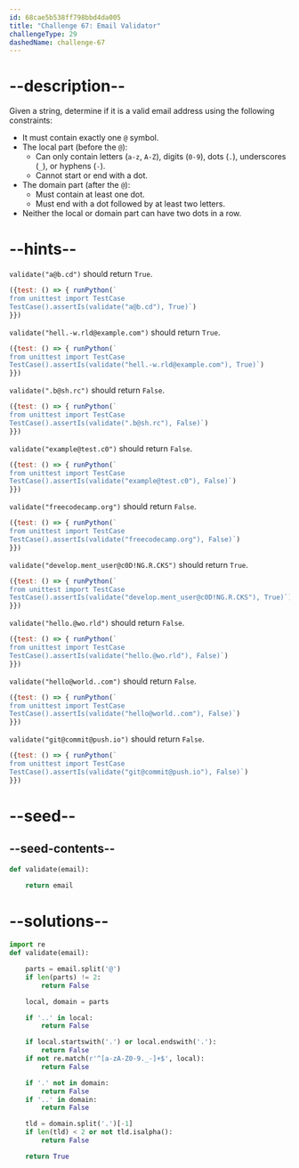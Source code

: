 ```yaml
---
id: 68cae5b538ff798bbd4da005
title: "Challenge 67: Email Validator"
challengeType: 29
dashedName: challenge-67
---
```


# --description--

Given a string, determine if it is a valid email address using the following constraints:

- It must contain exactly one `@` symbol.
- The local part (before the `@`):
  - Can only contain letters (`a-z`, `A-Z`), digits (`0-9`), dots (`.`), underscores (`_`), or hyphens (`-`).
  - Cannot start or end with a dot.
- The domain part (after the `@`):
  - Must contain at least one dot.
  - Must end with a dot followed by at least two letters.
- Neither the local or domain part can have two dots in a row.

# --hints--

`validate("a@b.cd")` should return `True`.

```js
({test: () => { runPython(`
from unittest import TestCase
TestCase().assertIs(validate("a@b.cd"), True)`)
}})
```

`validate("hell.-w.rld@example.com")` should return `True`.

```js
({test: () => { runPython(`
from unittest import TestCase
TestCase().assertIs(validate("hell.-w.rld@example.com"), True)`)
}})
```

`validate(".b@sh.rc")` should return `False`.

```js
({test: () => { runPython(`
from unittest import TestCase
TestCase().assertIs(validate(".b@sh.rc"), False)`)
}})
```

`validate("example@test.c0")` should return `False`.

```js
({test: () => { runPython(`
from unittest import TestCase
TestCase().assertIs(validate("example@test.c0"), False)`)
}})
```

`validate("freecodecamp.org")` should return `False`.

```js
({test: () => { runPython(`
from unittest import TestCase
TestCase().assertIs(validate("freecodecamp.org"), False)`)
}})
```

`validate("develop.ment_user@c0D!NG.R.CKS")` should return `True`.

```js
({test: () => { runPython(`
from unittest import TestCase
TestCase().assertIs(validate("develop.ment_user@c0D!NG.R.CKS"), True)`)
}})
```

`validate("hello.@wo.rld")` should return `False`.

```js
({test: () => { runPython(`
from unittest import TestCase
TestCase().assertIs(validate("hello.@wo.rld"), False)`)
}})
```

`validate("hello@world..com")` should return `False`.

```js
({test: () => { runPython(`
from unittest import TestCase
TestCase().assertIs(validate("hello@world..com"), False)`)
}})
```

`validate("git@commit@push.io")` should return `False`.

```js
({test: () => { runPython(`
from unittest import TestCase
TestCase().assertIs(validate("git@commit@push.io"), False)`)
}})
```

# --seed--

## --seed-contents--

```py
def validate(email):

    return email
```

# --solutions--

```py
import re
def validate(email):

    parts = email.split('@')
    if len(parts) != 2:
        return False

    local, domain = parts

    if '..' in local:
        return False

    if local.startswith('.') or local.endswith('.'):
        return False
    if not re.match(r'^[a-zA-Z0-9._-]+$', local):
        return False

    if '.' not in domain:
        return False
    if '..' in domain: 
        return False    

    tld = domain.split('.')[-1]
    if len(tld) < 2 or not tld.isalpha():
        return False

    return True
```
